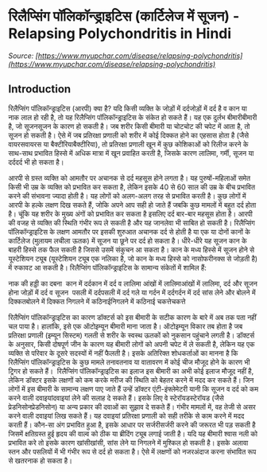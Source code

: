 # रिलैप्सिंग पॉलिकॉन्ड्राइटिस (कार्टिलेज में सूजन) - Relapsing Polychondritis in Hindi
_Source: [https://www.myupchar.com/disease/relapsing-polychondritis](https://www.myupchar.com/disease/relapsing-polychondritis)_

## Introduction
रिलैप्सिंग पॉलिकॉन्ड्राइटिस (आरपी) क्या है?
यदि किसी व्यक्ति के जोड़ों में दर्दजोड़ों में दर्द है व कान या नाक लाल हो रही है, तो यह रिलैप्सिंग पॉलिकॉन्ड्राइटिस के संकेत हो सकते हैं। यह एक दुर्लभ बीमारीबीमारी है, जो सूजनसूजन के कारण हो सकती है। जब शरीर किसी बीमारी या चोटचोट की चपेट में आता है, तो सूजन हो सकती है। ऐसे में जब प्रतिरक्षा प्रणाली को शरीर में कोई दिक्कत होने का एहसास होता है (जैसे वायरसवायरस या बैक्टीरियाबैक्टीरिया), तो प्रतिरक्षा प्रणाली खून में कुछ कोशिकाओं को रिलीज करने के साथ-साथ प्रभावित हिस्से में अधिक मात्रा में खून प्रवाहित करती है, जिसके कारण लालिमा, गर्मी, सूजन या दर्ददर्द भी हो सकता है।
आरपी से ग्रस्त व्यक्ति को आमतौर पर अचानक से दर्द महसूस होने लगता है। यह पुरुषों-महिलाओं समेत किसी भी उम्र के व्यक्ति को प्रभावित कर सकता है, लेकिन इसके 40 से 60 साल की उम्र के बीच प्रभावित करने की संभावना ज्यादा होती है। यह लोगों को अलग-अलग तरह से प्रभावित करती है। कुछ लोगों में आरपी के हल्के लक्षण दिख सकते हैं, जोकि अपने आप सही हो जाते हैं जबकि कुछ मामलों में बहुत दर्द होता है। चूंकि यह शरीर के मुख्य अंगों को प्रभावित कर सकता है इसलिए दर्द बार-बार महसूस होता है। आरपी की वजह से व्यक्ति की स्थिति गंभीर रूप ले सकती है और यह जानलेवा भी साबित हो सकती है।
रिलैप्सिंग पॉलिकॉन्ड्राइटिस के लक्षण
आमतौर पर इसकी शुरुआत अचानक दर्द से होती है या एक या दोनों कानों के कार्टिलेज (मुलायम लचीला ऊतक) में सूजन या छूने पर दर्द हो सकता है। धीरे-धीरे यह सूजन कान के बाहरी हिस्से तक फैल सकती है जिससे उसमें संकुचन आ सकता है। कान के मध्य हिस्से में सूजन होने से यूस्टेशियन ट्यूब (यूस्टेशियन ट्यूब एक नलिका है, जो कान के मध्य हिस्से को नासोफरीनक्स से जोड़ती है) में रुकावट आ सकती है। रिलैप्सिंग पॉलिकॉन्ड्राइटिस के सामान्य संकेतों में शामिल हैं:

नाक की हड्डी का दबना 
कान में दर्दकान में दर्द व लालिमा
आंखों में लालिमाआंखों में लालिमा, दर्द और सूजन होना
जोड़ों में दर्द व सूजन 
पसली में दर्दपसली में दर्द
गले या गर्दन में दर्दगर्दन में दर्द
सांस लेने और बोलने में दिक्कतबोलने में दिक्कत
निगलने में कठिनाईनिगलने में कठिनाई
चकत्तेचकत्ते

रिलैप्सिंग पॉलिकॉन्ड्राइटिस का कारण
डॉक्टर्स को इस बीमारी के सटीक कारण के बारे में अब तक पता नहीं चल पाया है। हालांकि, इसे एक ऑटोइम्यून बीमारी माना जाता है। ऑटोइम्यून विकार तब होता है जब प्रतिरक्षा प्रणाली (इम्यून सिस्टम) गलती से शरीर के स्वस्थ ऊतकों को नुकसान पहुंचाने लगती है। डॉक्टर्स के अनुसार, किसी दोषपूर्ण जीन के कारण यह बीमारी लोगों को अपनी चपेट में ले सकती है, लेकिन यह एक व्यक्ति से परिवार के दूसरे सदस्यों में नहीं फैलती है। इसके अतिरिक्त शोधकर्ताओं का मानना है कि रिलैप्सिंग पॉलिकॉन्ड्राइटिस के कुछ मामले तनावतनाव या वातावरण में कोई चीज मौजूद होने के कारण भी ट्रिगर हो सकते हैं। 
रिलैप्सिंग पॉलिकॉन्ड्राइटिस का इलाज
इस बीमारी का अभी कोई इलाज मौजूद नहीं है, लेकिन डॉक्टर इसके लक्षणों को कम करके मरीज की स्थिति को बेहतर करने में मदद कर सकते हैं। जिन लोगों में इस बीमारी के सामान्य लक्षण पाए जाते हैं उन्हें डॉक्टर एंटी-इंफ्लेमेटरी यानी कि सूजन व दर्द को कम करने वाली दवाइयांदवाइयां लेने की सलाह दे सकते हैं। इसके लिए वे स्टेरॉयडस्टेरॉयड (जैसे प्रेडनिसोनप्रेडनिसोन) या अन्य प्रकार की दवाओं का सुझाव दे सकते हैं। गंभीर मामलों में, वह तेजी से असर करने वाली दवाइयां लिख सकते हैं। यह दवाइयां प्रतिरक्षा प्रणाली को सही तरीके से काम करने में मदद करती हैं। कौन-सा अंग प्रभावित हुआ है, इसके आधार पर सर्जरीसर्जरी करने की जरूरत भी पड़ सकती है जिसमें क्षतिग्रस्त हुई हृदय की वाल्व को ठीक या ब्रीदिंग ट्यूब लगाई जाती है।
यदि यह बीमारी श्वास नली को प्रभावित करे तो इसके कारण खांसीखांसी, सांस लेने या निगलने में मुश्किल हो सकती है। इसके अलावा स्तन और पसलियों में भी गंभीर रूप से दर्द हो सकता है। ऐसे में लक्षणों को नजरअंदाज करना संभावित रूप से खतरनाक हो सकता है।

